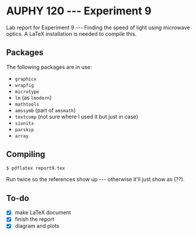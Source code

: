 # AUPHY 120 --- Experiment 9
Lab report for Experiment 9 --- Finding the speed of light using microwave optics.
A LaTeX installation is needed to compile this.

## Packages
The following packages are in use:
- `graphicx`
- `wrapfig`
- `microtype`
- `lm` (as `lmodern`)
- `mathtools`
- `amssymb` (part of `amsmath`)
- `textcomp` (not sure where I used it but just in case)
- `siunitx`
- `parskip`
- `array`

## Compiling
``` bash
$ pdflatex report9.tex
```
Run twice so the references show up --- otherwise it'll just show as (??).

## To-do
- [x] make LaTeX document
- [x] finish the report
- [x] diagram and plots
